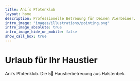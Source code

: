 ```yaml
---
title: Ani´s Pfotenklub
layout: home
description: Professionelle Betreuung für Deinen Vierbeiner. 
intro_image: "images/illustrations/pointing.svg"
intro_image_absolute: true
intro_image_hide_on_mobile: false
show_call_box: true
---
```


# Urlaub für Ihr Haustier

Ani´s Pfotenklub. Die 5🌟 Haustierbetreuung aus Halstenbek.



<script>
  if (window.netlifyIdentity) {
    window.netlifyIdentity.on("init", user => {
      if (!user) {
        window.netlifyIdentity.on("login", () => {
          document.location.href = "/admin/";
        });
      }
    });
  }
</script>
